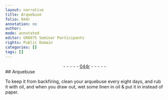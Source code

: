```yaml
---
layout: narrative
title: Arquebuse
folio: 044r
annotation: no
author:
mode: annotated
editor: GR8975 Seminar Participants
rights: Public Domain
categories: []
tags: []
---
```


 <div class="folio" align="center">- - - - - <a href="http://gallica.bnf.fr/ark:/12148/btv1b10500001g/f93.image" target="_blank">044r</a> - - - - - </div> 
## Arquebuse

 
To keep it from backfiring, clean your arquebuse every eight days, and rub it with oil, and when you draw out, wet some linen in oil & put it in instead of paper.
 